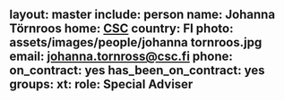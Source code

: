 layout: master
include: person
name: Johanna Törnroos
home: <a href="https://csc.fi">CSC</a>
country: FI
photo: assets/images/people/johanna tornroos.jpg
email: johanna.tornross@csc.fi
phone:
on_contract: yes
has_been_on_contract: yes
groups:
  xt:
    role: Special Adviser
---
